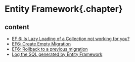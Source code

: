 ﻿
# Entity Framework{.chapter}

## content

- [EF 6: Is Lazy Loading of a Collection not working for you?](EF_6_Lazy_Loading_Collection_Not_Working.md)
- [EF6: Create Empty Migration](ef6_create_empty_migration.md)
- [EF6: Rollback to a previous migration](ef6_rollback_migration.md)
- [Log the SQL generated by Entity Framework](log_sql_generated_by_entity_framework.md)
